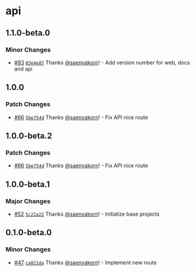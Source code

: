 # api

## 1.1.0-beta.0

### Minor Changes

- [#83](https://github.com/saenyakorn/monorepo-versioning-gitops/pull/83) [`03e4e87`](https://github.com/saenyakorn/monorepo-versioning-gitops/commit/03e4e87fd3a33d94d2b27e6f385fb3007ade7808) Thanks [@saenyakorn](https://github.com/saenyakorn)! - Add version number for web, docs and api

## 1.0.0

### Patch Changes

- [#66](https://github.com/saenyakorn/monorepo-versioning-gitops/pull/66) [`5be754d`](https://github.com/saenyakorn/monorepo-versioning-gitops/commit/5be754dba9f7dedde9f050f250acd4a73d3099d1) Thanks [@saenyakorn](https://github.com/saenyakorn)! - Fix API nice route

## 1.0.0-beta.2

### Patch Changes

- [#66](https://github.com/saenyakorn/monorepo-versioning-gitops/pull/66) [`5be754d`](https://github.com/saenyakorn/monorepo-versioning-gitops/commit/5be754dba9f7dedde9f050f250acd4a73d3099d1) Thanks [@saenyakorn](https://github.com/saenyakorn)! - Fix API nice route

## 1.0.0-beta.1

### Major Changes

- [#52](https://github.com/saenyakorn/monorepo-versioning-gitops/pull/52) [`5c22a22`](https://github.com/saenyakorn/monorepo-versioning-gitops/commit/5c22a22237b4d7465a98b4d53d618d28b9d6e7e9) Thanks [@saenyakorn](https://github.com/saenyakorn)! - Initialize base projects

## 0.1.0-beta.0

### Minor Changes

- [#47](https://github.com/saenyakorn/monorepo-versioning-gitops/pull/47) [`ca021da`](https://github.com/saenyakorn/monorepo-versioning-gitops/commit/ca021da9b56c9e77b1eeffd5c593bf58c40c58e9) Thanks [@saenyakorn](https://github.com/saenyakorn)! - Implement new route
